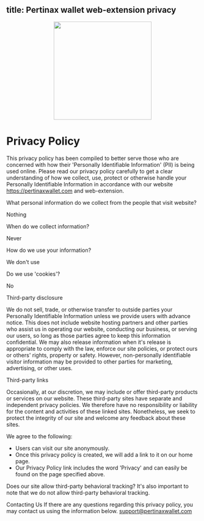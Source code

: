 title: Pertinax wallet web-extension privacy
---

<img style="width: 256px; margin-left: auto; margin-right: auto; text-align: center; display: block;" src="/images/big_logo.png" />

# Privacy Policy
This privacy policy has been compiled to better serve those who are concerned with how their 'Personally Identifiable Information' (PII) is being used online. Please read our privacy policy carefully to get a clear understanding of how we collect, use, protect or otherwise handle your Personally Identifiable Information in accordance with our website
https://pertinaxwallet.com and web-extension.

What personal information do we collect from the people that visit website?

Nothing

When do we collect information?

Never

How do we use your information?

We don't use

Do we use 'cookies'?

No

Third-party disclosure

We do not sell, trade, or otherwise transfer to outside parties your Personally Identifiable Information unless we provide users with advance notice. This does not include website hosting partners and other parties who assist us in operating our website, conducting our business, or serving our users, so long as those parties agree to keep this information confidential. We may also release information when it's release is appropriate to comply with the law, enforce our site policies, or protect ours or others' rights, property or safety. However, non-personally identifiable visitor information may be provided to other parties for marketing, advertising, or other uses.

Third-party links

Occasionally, at our discretion, we may include or offer third-party products or services on our website. These third-party sites have separate and independent privacy policies. We therefore have no responsibility or liability for the content and activities of these linked sites. Nonetheless, we seek to protect the integrity of our site and welcome any feedback about these sites.

We agree to the following:
* Users can visit our site anonymously.
* Once this privacy policy is created, we will add a link to it on our home page.
* Our Privacy Policy link includes the word 'Privacy' and can easily be found on the page specified above.

Does our site allow third-party behavioral tracking?
It's also important to note that we do not allow third-party behavioral tracking.

Contacting Us
If there are any questions regarding this privacy policy, you may contact us using the information below.
support@pertinaxwallet.com
